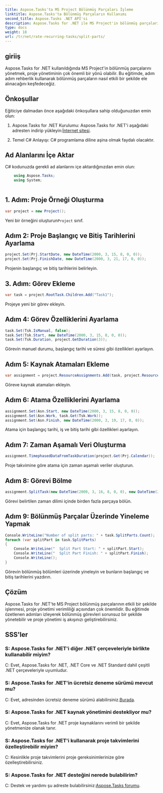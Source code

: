 ```yaml
---
title: Aspose.Tasks'ta MS Project Bölünmüş Parçaları İşleme
linktitle: Aspose.Tasks'ta Bölünmüş Parçaların Kullanımı
second_title: Aspose.Tasks .NET API'si
description: Aspose.Tasks for .NET ile MS Project'in bölünmüş parçalarını verimli bir şekilde nasıl yöneteceğinizi öğrenin. Proje yönetimi iş akışınızı geliştirin.
type: docs
weight: 18
url: /tr/net/rate-recurring-tasks/split-parts/
---
```


## giriiş
Aspose.Tasks for .NET kullanıldığında MS Project'in bölünmüş parçalarını yönetmek, proje yönetiminin çok önemli bir yönü olabilir. Bu eğitimde, adım adım rehberlik kullanarak bölünmüş parçaların nasıl etkili bir şekilde ele alınacağını keşfedeceğiz.
## Önkoşullar
Eğiticiye dalmadan önce aşağıdaki önkoşullara sahip olduğunuzdan emin olun:
1.  Aspose.Tasks for .NET Kurulumu: Aspose.Tasks for .NET'i aşağıdaki adresten indirip yükleyin:[İnternet sitesi](https://releases.aspose.com/tasks/net/).
   
2. Temel C# Anlayışı: C# programlama diline aşina olmak faydalı olacaktır.

## Ad Alanlarını İçe Aktar
C# kodunuzda gerekli ad alanlarını içe aktardığınızdan emin olun:
```csharp
    using Aspose.Tasks;
    using System;
    
```

## 1. Adım: Proje Örneği Oluşturma
```csharp
var project = new Project();
```
 Yeni bir örneğini oluşturun`Project` sınıf.
## Adım 2: Proje Başlangıç ve Bitiş Tarihlerini Ayarlama
```csharp
project.Set(Prj.StartDate, new DateTime(2000, 3, 15, 8, 0, 0));
project.Set(Prj.FinishDate, new DateTime(2000, 3, 21, 17, 0, 0));
```
Projenin başlangıç ve bitiş tarihlerini belirleyin.
## 3. Adım: Görev Ekleme
```csharp
var task = project.RootTask.Children.Add("Task1");
```
Projeye yeni bir görev ekleyin.
## Adım 4: Görev Özelliklerini Ayarlama
```csharp
task.Set(Tsk.IsManual, false);
task.Set(Tsk.Start, new DateTime(2000, 3, 15, 8, 0, 0));
task.Set(Tsk.Duration, project.GetDuration(3));
```
Görevin manuel durumu, başlangıç tarihi ve süresi gibi özellikleri ayarlayın.
## Adım 5: Kaynak Atamaları Ekleme
```csharp
var assignment = project.ResourceAssignments.Add(task, project.Resources.Add("r1"));
```
Göreve kaynak atamaları ekleyin.
## Adım 6: Atama Özelliklerini Ayarlama
```csharp
assignment.Set(Asn.Start, new DateTime(2000, 3, 15, 8, 0, 0));
assignment.Set(Asn.Work, task.Get(Tsk.Work));
assignment.Set(Asn.Finish, new DateTime(2000, 3, 19, 17, 0, 0));
```
Atama için başlangıç tarihi, iş ve bitiş tarihi gibi özellikleri ayarlayın.
## Adım 7: Zaman Aşamalı Veri Oluşturma
```csharp
assignment.TimephasedDataFromTaskDuration(project.Get(Prj.Calendar));
```
Proje takvimine göre atama için zaman aşamalı veriler oluşturun.
## Adım 8: Görevi Bölme
```csharp
assignment.SplitTask(new DateTime(2000, 3, 16, 8, 0, 0), new DateTime(2000, 3, 17, 17, 0, 0), project.Get(Prj.Calendar));
```
Görevi belirtilen zaman dilimi içinde birden fazla parçaya bölün.
## Adım 9: Bölünmüş Parçalar Üzerinde Yineleme Yapmak
```csharp
Console.WriteLine("Number of split parts: " + task.SplitParts.Count);
foreach (var splitPart in task.SplitParts)
{
    Console.WriteLine("  Split Part Start: " + splitPart.Start);
    Console.WriteLine("  Split Part Finish: " + splitPart.Finish);
    Console.WriteLine();
}
```
Görevin bölünmüş bölümleri üzerinde yineleyin ve bunların başlangıç ve bitiş tarihlerini yazdırın.

## Çözüm
Aspose.Tasks for .NET'te MS Project bölünmüş parçalarının etkili bir şekilde işlenmesi, proje yönetimi verimliliği açısından çok önemlidir. Bu eğitimde özetlenen adımları izleyerek bölünmüş görevleri sorunsuz bir şekilde yönetebilir ve proje yönetimi iş akışınızı geliştirebilirsiniz.
## SSS'ler
### S: Aspose.Tasks for .NET'i diğer .NET çerçeveleriyle birlikte kullanabilir miyim?
C: Evet, Aspose.Tasks for .NET, .NET Core ve .NET Standard dahil çeşitli .NET çerçeveleriyle uyumludur.
### S: Aspose.Tasks for .NET'in ücretsiz deneme sürümü mevcut mu?
 C: Evet, adresinden ücretsiz deneme sürümü alabilirsiniz.[Burada](https://releases.aspose.com/).
### S: Aspose.Tasks for .NET kaynak yönetimini destekliyor mu?
C: Evet, Aspose.Tasks for .NET proje kaynaklarını verimli bir şekilde yönetmenize olanak tanır.
### S: Aspose.Tasks for .NET'i kullanarak proje takvimlerini özelleştirebilir miyim?
C: Kesinlikle proje takvimlerini proje gereksinimlerinize göre özelleştirebilirsiniz.
### S: Aspose.Tasks for .NET desteğini nerede bulabilirim?
 C: Destek ve yardımı şu adreste bulabilirsiniz:[Aspose.Tasks forumu](https://forum.aspose.com/c/tasks/15).